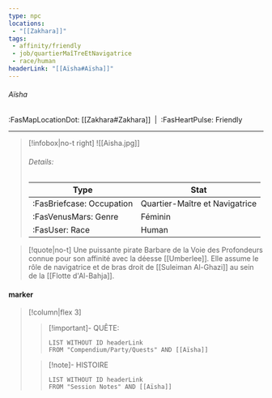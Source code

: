 ```yaml
---
type: npc
locations:
 - "[[Zakhara]]"
tags:
 - affinity/friendly
 - job/quartierMaîTreEtNavigatrice
 - race/human
headerLink: "[[Aïsha#Aïsha]]"
---
```

###### Aïsha
<span class="sub2">:FasMapLocationDot: [[Zakhara#Zakhara]]&nbsp;&nbsp;|&nbsp;&nbsp;:FasHeartPulse: Friendly </span>
___

> [!infobox|no-t right]
> ![[Aisha.jpg]]
> ###### Details:
> | Type | Stat |
> | ---- | ---- |
> | :FasBriefcase: Occupation |  Quartier-Maître et Navigatrice |
> | :FasVenusMars: Genre | Féminin |
> | :FasUser: Race | Human |
<span class="clearfix"></span>

> [!quote|no-t]
>Une puissante pirate Barbare de la Voie des Profondeurs connue pour son affinité avec la déesse [[Umberlee]]. Elle assume le rôle de navigatrice et de bras droit de [[Suleiman Al-Ghazi]] au sein de la [[Flotte d'Al-Bahja]].
#### marker
> [!column|flex 3]
>> [!important]- QUÊTE:
>>```dataview
>>LIST WITHOUT ID headerLink
>>FROM "Compendium/Party/Quests" AND [[Aïsha]]
>
>>[!note]- HISTOIRE
>>```dataview
>>LIST WITHOUT ID headerLink
>>FROM "Session Notes" AND [[Aïsha]]
